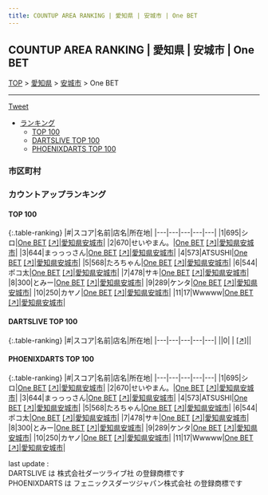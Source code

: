 ```yaml
---
title: COUNTUP AREA RANKING | 愛知県 | 安城市 | One BET
---
```

## COUNTUP AREA RANKING | 愛知県 | 安城市 | One BET

[TOP](/darts/rank/) > [愛知県](/darts/rank/愛知県/) > [安城市](/darts/rank/愛知県/安城市/) > One BET

___

<a href="https://twitter.com/share?ref_src=twsrc%5Etfw" data-text="COUNTUP AREA RANKING | 愛知県安城市One BET" class="twitter-share-button" data-hashtags="DARTSLIVE,PHOENIXDARTS,darts,ダーツ" data-show-count="false">Tweet</a>

* [ランキング](#カウントアップランキング)
    * [TOP 100](#top-100)
    * [DARTSLIVE TOP 100](#dartslive-top-100)
    * [PHOENIXDARTS TOP 100](#phoenixdarts-top-100)

### 市区町村

<ul>

</ul>

### カウントアップランキング

#### TOP 100



{:.table-ranking}
|#|スコア|名前|店名|所在地|
|---|---|---|---|---|
|1|695|<span class="rank-name-pd">シロ</span>|<a href="/darts/rank/shops/95338.html">One BET</a> <a href="https://vs.phoenixdarts.com/jp/shop/shopDetailInfo/s_95338?s_seq=95338">[↗]</a>|<a href="/darts/rank/愛知県/安城市">愛知県安城市</a>|
|2|670|<span class="rank-name-pd">せいやまん。</span>|<a href="/darts/rank/shops/95338.html">One BET</a> <a href="https://vs.phoenixdarts.com/jp/shop/shopDetailInfo/s_95338?s_seq=95338">[↗]</a>|<a href="/darts/rank/愛知県/安城市">愛知県安城市</a>|
|3|644|<span class="rank-name-pd">まっっっさん</span>|<a href="/darts/rank/shops/95338.html">One BET</a> <a href="https://vs.phoenixdarts.com/jp/shop/shopDetailInfo/s_95338?s_seq=95338">[↗]</a>|<a href="/darts/rank/愛知県/安城市">愛知県安城市</a>|
|4|573|<span class="rank-name-pd">ATSUSHI</span>|<a href="/darts/rank/shops/95338.html">One BET</a> <a href="https://vs.phoenixdarts.com/jp/shop/shopDetailInfo/s_95338?s_seq=95338">[↗]</a>|<a href="/darts/rank/愛知県/安城市">愛知県安城市</a>|
|5|568|<span class="rank-name-pd">たろちゃん</span>|<a href="/darts/rank/shops/95338.html">One BET</a> <a href="https://vs.phoenixdarts.com/jp/shop/shopDetailInfo/s_95338?s_seq=95338">[↗]</a>|<a href="/darts/rank/愛知県/安城市">愛知県安城市</a>|
|6|544|<span class="rank-name-pd">ポコ太</span>|<a href="/darts/rank/shops/95338.html">One BET</a> <a href="https://vs.phoenixdarts.com/jp/shop/shopDetailInfo/s_95338?s_seq=95338">[↗]</a>|<a href="/darts/rank/愛知県/安城市">愛知県安城市</a>|
|7|478|<span class="rank-name-pd">サキ</span>|<a href="/darts/rank/shops/95338.html">One BET</a> <a href="https://vs.phoenixdarts.com/jp/shop/shopDetailInfo/s_95338?s_seq=95338">[↗]</a>|<a href="/darts/rank/愛知県/安城市">愛知県安城市</a>|
|8|300|<span class="rank-name-pd">とみー</span>|<a href="/darts/rank/shops/95338.html">One BET</a> <a href="https://vs.phoenixdarts.com/jp/shop/shopDetailInfo/s_95338?s_seq=95338">[↗]</a>|<a href="/darts/rank/愛知県/安城市">愛知県安城市</a>|
|9|289|<span class="rank-name-pd">ケンタ</span>|<a href="/darts/rank/shops/95338.html">One BET</a> <a href="https://vs.phoenixdarts.com/jp/shop/shopDetailInfo/s_95338?s_seq=95338">[↗]</a>|<a href="/darts/rank/愛知県/安城市">愛知県安城市</a>|
|10|250|<span class="rank-name-pd">カヤノ</span>|<a href="/darts/rank/shops/95338.html">One BET</a> <a href="https://vs.phoenixdarts.com/jp/shop/shopDetailInfo/s_95338?s_seq=95338">[↗]</a>|<a href="/darts/rank/愛知県/安城市">愛知県安城市</a>|
|11|17|<span class="rank-name-pd">Wwwww</span>|<a href="/darts/rank/shops/95338.html">One BET</a> <a href="https://vs.phoenixdarts.com/jp/shop/shopDetailInfo/s_95338?s_seq=95338">[↗]</a>|<a href="/darts/rank/愛知県/安城市">愛知県安城市</a>|


#### DARTSLIVE TOP 100



{:.table-ranking}
|#|スコア|名前|店名|所在地|
|---|---|---|---|---|
||0|<span class="rank-name-dl"> </span>|<a href="/darts/rank/shops/.html"></a> <a href="">[↗]</a>|<a href="/darts/rank//"></a>|


#### PHOENIXDARTS TOP 100



{:.table-ranking}
|#|スコア|名前|店名|所在地|
|---|---|---|---|---|
|1|695|<span class="rank-name-pd">シロ</span>|<a href="/darts/rank/shops/95338.html">One BET</a> <a href="https://vs.phoenixdarts.com/jp/shop/shopDetailInfo/s_95338?s_seq=95338">[↗]</a>|<a href="/darts/rank/愛知県/安城市">愛知県安城市</a>|
|2|670|<span class="rank-name-pd">せいやまん。</span>|<a href="/darts/rank/shops/95338.html">One BET</a> <a href="https://vs.phoenixdarts.com/jp/shop/shopDetailInfo/s_95338?s_seq=95338">[↗]</a>|<a href="/darts/rank/愛知県/安城市">愛知県安城市</a>|
|3|644|<span class="rank-name-pd">まっっっさん</span>|<a href="/darts/rank/shops/95338.html">One BET</a> <a href="https://vs.phoenixdarts.com/jp/shop/shopDetailInfo/s_95338?s_seq=95338">[↗]</a>|<a href="/darts/rank/愛知県/安城市">愛知県安城市</a>|
|4|573|<span class="rank-name-pd">ATSUSHI</span>|<a href="/darts/rank/shops/95338.html">One BET</a> <a href="https://vs.phoenixdarts.com/jp/shop/shopDetailInfo/s_95338?s_seq=95338">[↗]</a>|<a href="/darts/rank/愛知県/安城市">愛知県安城市</a>|
|5|568|<span class="rank-name-pd">たろちゃん</span>|<a href="/darts/rank/shops/95338.html">One BET</a> <a href="https://vs.phoenixdarts.com/jp/shop/shopDetailInfo/s_95338?s_seq=95338">[↗]</a>|<a href="/darts/rank/愛知県/安城市">愛知県安城市</a>|
|6|544|<span class="rank-name-pd">ポコ太</span>|<a href="/darts/rank/shops/95338.html">One BET</a> <a href="https://vs.phoenixdarts.com/jp/shop/shopDetailInfo/s_95338?s_seq=95338">[↗]</a>|<a href="/darts/rank/愛知県/安城市">愛知県安城市</a>|
|7|478|<span class="rank-name-pd">サキ</span>|<a href="/darts/rank/shops/95338.html">One BET</a> <a href="https://vs.phoenixdarts.com/jp/shop/shopDetailInfo/s_95338?s_seq=95338">[↗]</a>|<a href="/darts/rank/愛知県/安城市">愛知県安城市</a>|
|8|300|<span class="rank-name-pd">とみー</span>|<a href="/darts/rank/shops/95338.html">One BET</a> <a href="https://vs.phoenixdarts.com/jp/shop/shopDetailInfo/s_95338?s_seq=95338">[↗]</a>|<a href="/darts/rank/愛知県/安城市">愛知県安城市</a>|
|9|289|<span class="rank-name-pd">ケンタ</span>|<a href="/darts/rank/shops/95338.html">One BET</a> <a href="https://vs.phoenixdarts.com/jp/shop/shopDetailInfo/s_95338?s_seq=95338">[↗]</a>|<a href="/darts/rank/愛知県/安城市">愛知県安城市</a>|
|10|250|<span class="rank-name-pd">カヤノ</span>|<a href="/darts/rank/shops/95338.html">One BET</a> <a href="https://vs.phoenixdarts.com/jp/shop/shopDetailInfo/s_95338?s_seq=95338">[↗]</a>|<a href="/darts/rank/愛知県/安城市">愛知県安城市</a>|
|11|17|<span class="rank-name-pd">Wwwww</span>|<a href="/darts/rank/shops/95338.html">One BET</a> <a href="https://vs.phoenixdarts.com/jp/shop/shopDetailInfo/s_95338?s_seq=95338">[↗]</a>|<a href="/darts/rank/愛知県/安城市">愛知県安城市</a>|


<div class="footer border-top border-gray-light mt-5 pt-3 text-right text-gray">
    last update : <span style="font-weight: italic" id="foot_last_modified"></span><br />
    DARTSLIVE は 株式会社ダーツライブ社 の登録商標です<br />
    PHOENIXDARTS は フェニックスダーツジャパン株式会社 の登録商標です<br />
</div>

<script src="https://cdnjs.cloudflare.com/ajax/libs/jquery.tablesorter/2.31.3/js/jquery.tablesorter.min.js" integrity="sha512-qzgd5cYSZcosqpzpn7zF2ZId8f/8CHmFKZ8j7mU4OUXTNRd5g+ZHBPsgKEwoqxCtdQvExE5LprwwPAgoicguNg==" crossorigin="anonymous" referrerpolicy="no-referrer"></script>
<link rel="stylesheet" href="https://cdnjs.cloudflare.com/ajax/libs/jquery.tablesorter/2.31.3/css/theme.default.min.css" integrity="sha512-wghhOJkjQX0Lh3NSWvNKeZ0ZpNn+SPVXX1Qyc9OCaogADktxrBiBdKGDoqVUOyhStvMBmJQ8ZdMHiR3wuEq8+w==" crossorigin="anonymous" referrerpolicy="no-referrer" />
<script>
$(function() {
    $(".table-ranking").tablesorter({sortList:[[0, 0]]});
    $("#foot_last_modified").text(formatDate(new Date(document.lastModified), 'yyyy-MM-dd HH:mm:ss'));
});
</script>

<script async src="https://platform.twitter.com/widgets.js" charset="utf-8"></script>